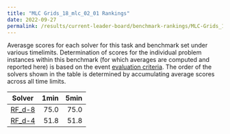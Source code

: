 ```yaml
---
title: "MLC Grids_18_mlc_02_01 Rankings"
date: 2022-09-27
permalink: /results/current-leader-board/benchmark-rankings/MLC-Grids_18_mlc_02_01-rankings
---
```



Averasge scores for each solver for this task and benchmark set under various timelimits.  Determination of scores for the individual problem instances within this benchmark (for which averages are computed and reported here) is based on the event [evaluation criteria](../evaluation-criteria.md).  The order of the solvers shown in the table is determined by accumulating average scores across all time limits.

|                  Solver                   | 1min | 5min |
| ----------------------------------------- | ---: | ---: |
| [RF_d-8](/solver-scores/RF_d-8-scores.md) | 75.0 | 75.0 |
| [RF_d-4](/solver-scores/RF_d-4-scores.md) | 51.8 | 51.8 |

